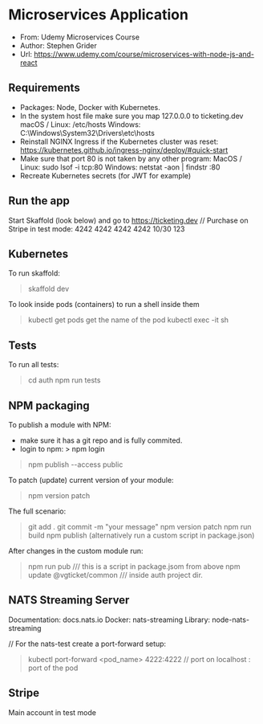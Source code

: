 # Microservices Application
- From: Udemy Microservices Course
- Author: Stephen Grider 
- Url: https://www.udemy.com/course/microservices-with-node-js-and-react

## Requirements
- Packages: Node, Docker with Kubernetes.
- In the system host file make sure you map 127.0.0.0 to ticketing.dev
  macOS / Linux: /etc/hosts
  Windows: C:\Windows\System32\Drivers\etc\hosts
- Reinstall NGINX Ingress if the Kubernetes cluster was reset:
  https://kubernetes.github.io/ingress-nginx/deploy/#quick-start
- Make sure that port 80 is not taken by any other program:
  MacOS / Linux: sudo lsof -i tcp:80
  Windows: netstat -aon | findstr :80
- Recreate Kubernetes secrets (for JWT for example)

## Run the app
Start Skaffold (look below) and go to https://ticketing.dev
// Purchase on Stripe in test mode:
4242 4242 4242 4242
10/30 123

## Kubernetes
To run skaffold:
> skaffold dev

To look inside pods (containers) to run a shell inside them
> kubectl get pods
get the name of the pod
> kubectl exec -it <name-of-the-pod> sh

## Tests
To run all tests:
> cd auth
> npm run tests

## NPM packaging
To publish a module with NPM:
- make sure it has a git repo and is fully commited.
- login to npm: > npm login
> npm publish --access public

To patch (update) current version of your module:
> npm version patch

The full scenario:
> git add .
> git commit -m "your message"
> npm version patch
> npm run build
> npm publish
(alternatively run a custom script in package.json)

After changes in the custom module run:
> npm run pub     /// this is a script in package.jsom from above
> npm update @vgticket/common     /// inside auth project dir. 

## NATS Streaming Server
Documentation: docs.nats.io
Docker: nats-streaming
Library: node-nats-streaming

// For the nats-test create a port-forward setup:
> kubectl port-forward <pod_name> 4222:4222   // port on localhost : port of the pod

## Stripe
Main account in test mode
